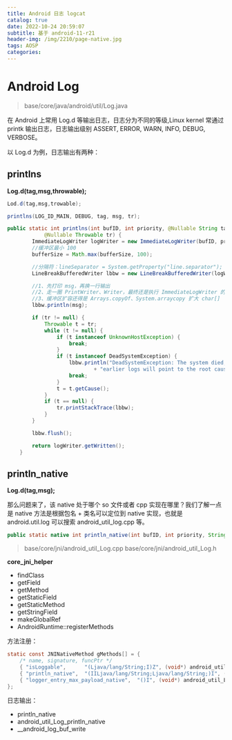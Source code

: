 ```yaml
---
title: Android 日志 logcat
catalog: true
date: 2022-10-24 20:59:07
subtitle: 基于 android-11-r21
header-img: /img/2210/page-native.jpg
tags: AOSP
categories:
---
```


# Android Log
> base/core/java/android/util/Log.java

在 Android 上常用 Log.d 等输出日志，日志分为不同的等级,Linux kernel 常通过 printk 输出日志，日志输出级别 ASSERT, ERROR, WARN, INFO, DEBUG, VERBOSE。

以 Log.d 为例，日志输出有两种：

## printlns
**Log.d(tag,msg,throwable);**
```java
Lod.d(tag,msg,trowable);

printlns(LOG_ID_MAIN, DEBUG, tag, msg, tr);

public static int printlns(int bufID, int priority, @Nullable String tag, @NonNull String msg,
            @Nullable Throwable tr) {
        ImmediateLogWriter logWriter = new ImmediateLogWriter(bufID, priority, tag);
        //缓冲区最小 100
        bufferSize = Math.max(bufferSize, 100);

        //分隔符：lineSeparator = System.getProperty("line.separator");
        LineBreakBufferedWriter lbbw = new LineBreakBufferedWriter(logWriter, bufferSize);

        //1、先打印 msg，再换一行输出
        //2、走一圈 PrintWriter、Writer，最终还是执行 ImmediateLogWriter 的 write 方法由 println_native 输出
        //3、缓冲区扩容还得是 Arrays.copyOf、System.arraycopy 扩大 char[] 
        lbbw.println(msg);

        if (tr != null) {
            Throwable t = tr;
            while (t != null) {
                if (t instanceof UnknownHostException) {
                    break;
                }
                if (t instanceof DeadSystemException) {
                    lbbw.println("DeadSystemException: The system died; "
                            + "earlier logs will point to the root cause");
                    break;
                }
                t = t.getCause();
            }
            if (t == null) {
                tr.printStackTrace(lbbw);
            }
        }

        lbbw.flush();

        return logWriter.getWritten();
    }
```

## println_native
**Log.d(tag,msg);**

那么问题来了，该 native 处于哪个 so 文件或者 cpp 实现在哪里？我们了解一点是 native 方法是根据包名 + 类名可以定位到 native 实现，也就是 android.util.log 可以搜索 android_util_log.cpp 等。
```java
public static native int println_native(int bufID, int priority, String tag, String msg);
```

> base/core/jni/android_util_Log.cpp
> base/core/jni/android_util_Log.h

**core_jni_helper**
- findClass
- getField
- getMethod
- getStaticField
- getStaticMethod
- getStringField
- makeGlobalRef
- AndroidRuntime::registerMethods

方法注册：
```java
static const JNINativeMethod gMethods[] = {
    /* name, signature, funcPtr */
    { "isLoggable",      "(Ljava/lang/String;I)Z", (void*) android_util_Log_isLoggable },
    { "println_native",  "(IILjava/lang/String;Ljava/lang/String;)I", (void*) android_util_Log_println_native },
    { "logger_entry_max_payload_native",  "()I", (void*) android_util_Log_logger_entry_max_payload_native },
};
```

日志输出：
- println_native
- android_util_Log_println_native
- __android_log_buf_write
